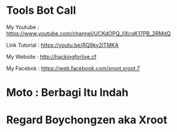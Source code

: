 # Tools Bot Call

My Youtube : https://www.youtube.com/channel/UCKdOPQ_iIXcqK17PB_2RMdQ

Link Tutorial : https://youtu.be/RQ9ky2lTMKA

My Website : http://hackingforlive.cf

My Facebok : https://web.facebook.com/xroot.xroot.7


# Moto : Berbagi Itu Indah

# Regard Boychongzen aka Xroot
